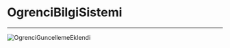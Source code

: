 # OgrenciBilgiSistemi
---
![OgrenciGuncellemeEklendi](https://user-images.githubusercontent.com/44196434/148135643-88ca94a4-b30d-44e9-9720-dd827c4af881.png)
